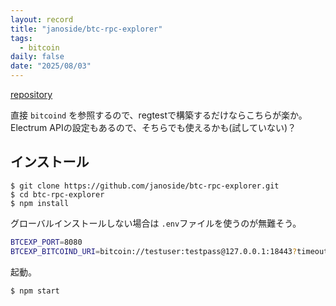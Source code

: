 ```yaml
---
layout: record
title: "janoside/btc-rpc-explorer"
tags:
  - bitcoin
daily: false
date: "2025/08/03"
---
```


[repository](https://github.com/janoside/btc-rpc-explorer)

直接 `bitcoind` を参照するので、regtestで構築するだけならこちらが楽か。  
Electrum APIの設定もあるので、そちらでも使えるかも(試していない)？

## インストール

```console
$ git clone https://github.com/janoside/btc-rpc-explorer.git
$ cd btc-rpc-explorer
$ npm install
```

グローバルインストールしない場合は `.env`ファイルを使うのが無難そう。

```bash
BTCEXP_PORT=8080
BTCEXP_BITCOIND_URI=bitcoin://testuser:testpass@127.0.0.1:18443?timeout=10000
```

起動。

```console
$ npm start
```

